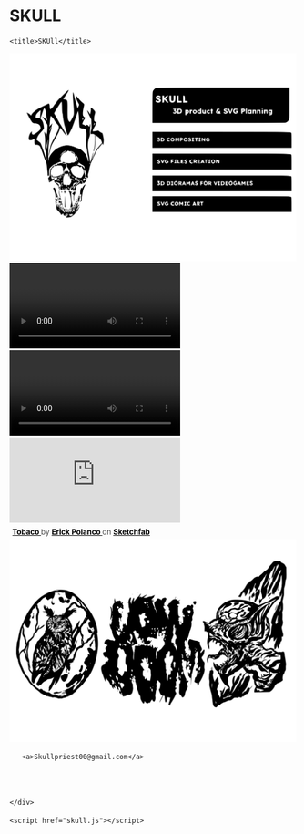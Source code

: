 # SKULL

<html lang="en">
<head>
    <meta charset="UTF-8">
    <meta http-equiv="X-UA-Compatible" content="IE=edge">
    <meta name="viewport" content="width=device-width, initial-scale=1.0">
    <link rel="stylesheet" href="skull.css">
    <link rel="stylesheet" href="global.css">
    <link rel="stylesheet" href="global.css" media="all">
    <script hidden type="text/javascript" src="https://ajax.googleapis.com/ajax/libs/jquery/1.9.1/jquery.min.js"></script>

<script hidden type="text/javascript" src="scripts/sequence.js"></script>
    <title>SKUll</title>
</head>
<body>
    <div class="container">
 
<div class="description-container">
    <img class="description-container" src="skul services.svg">

</div>


<div id="videoContainer">
    <video id="video" src="scientific video collection.mp4" controls></video>
</div>

<div id="videoContainer">
    <video id="video" src="Videos colection0001-0656.mp4" controls></video>
</div>

<div class="sketchfab-embed-wrapper"> <iframe title="Tobaco" frameborder="0" allowfullscreen mozallowfullscreen="true" webkitallowfullscreen="true" allow="autoplay; fullscreen; xr-spatial-tracking" xr-spatial-tracking execution-while-out-of-viewport execution-while-not-rendered web-share src="https://sketchfab.com/models/6aa8c71b37be4e55b921cb326ab6aed5/embed"> </iframe> <p style="font-size: 13px; font-weight: normal; margin: 5px; color: #4A4A4A;"> <a href="https://sketchfab.com/3d-models/tobaco-6aa8c71b37be4e55b921cb326ab6aed5?utm_medium=embed&utm_campaign=share-popup&utm_content=6aa8c71b37be4e55b921cb326ab6aed5" target="_blank" style="font-weight: bold; color: #000000;"> Tobaco </a> by <a href="https://sketchfab.com/bizarrecartoon?utm_medium=embed&utm_campaign=share-popup&utm_content=6aa8c71b37be4e55b921cb326ab6aed5" target="_blank" style="font-weight: bold; color: #000000;"> Erick Polanco </a> on <a href="https://sketchfab.com?utm_medium=embed&utm_campaign=share-popup&utm_content=6aa8c71b37be4e55b921cb326ab6aed5" target="_blank" style="font-weight: bold; color: #000000;">Sketchfab</a></p></div>




<div class="description-container">
    <img class="description-container" src="Lowdoom.svg">

</div>



       <a>Skullpriest00@gmail.com</a>
   



    </div>

    <script href="skull.js"></script>
</body>
</html>
